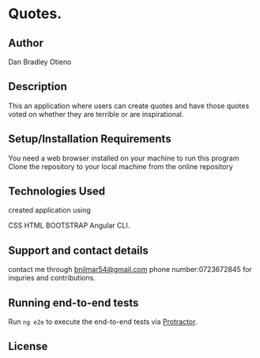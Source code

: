 # Quotes.

## Author

Dan Bradley Otieno

## Description

This an application where users can create quotes and have those quotes voted on whether they are terrible or are inspirational.


## Setup/Installation Requirements
You need a web browser installed on your machine to run this program Clone the repository to your local machine from the online repository



## Technologies Used

created application using

CSS
HTML
BOOTSTRAP
Angular CLI.

## Support and contact details

contact me through bnilmar54@gmail.com phone number:0723672845 for inquries and contributions.

## Running end-to-end tests

Run `ng e2e` to execute the end-to-end tests via [Protractor](http://www.protractortest.org/).

## License
